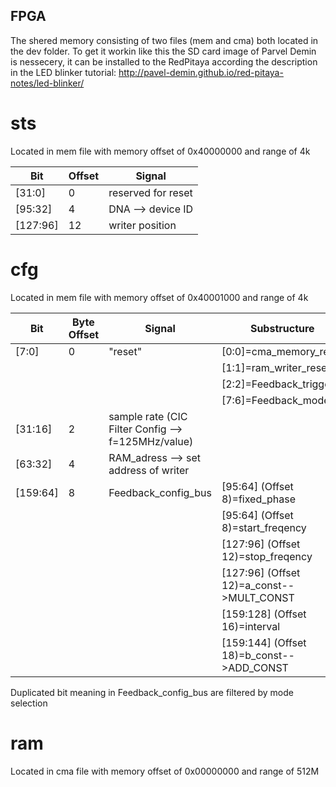 ## FPGA
The shered memory consisting of two files (mem and cma) both located in the dev folder.
To get it workin like this the SD card image of Parvel Demin is nessecery, it can be installed to the RedPitaya according the description in the LED blinker tutorial:
http://pavel-demin.github.io/red-pitaya-notes/led-blinker/

# sts
Located in mem file with memory offset of 0x40000000 and range of 4k

Bit      | Offset | Signal   
-------- | ------ | -------- 
[31:0]   | 0      | reserved for reset   
[95:32]  | 4      | DNA --> device ID
[127:96] | 12     | writer position

# cfg
Located in mem file with memory offset of 0x40001000 and range of 4k

Bit      | Byte Offset | Signal                          | Substructure
-------- | ----------- | ------------------------------- | ------
[7:0]    | 0           | "reset"                         | [0:0]=cma_memory_reset
&nbsp;   |             |                                 | [1:1]=ram_writer_reset
&nbsp;   |             |                                 | [2:2]=Feedback_trigger
&nbsp;   |             |                                 | [7:6]=Feedback_mode)   
[31:16]  | 2           | sample rate (CIC Filter Config --> f=125MHz/value) |
[63:32]  | 4           | RAM_adress --> set address of writer |
[159:64] | 8           | Feedback_config_bus             | [95:64] (Offset 8)=fixed_phase
&nbsp;   |             |                                 | [95:64] (Offset 8)=start_freqency
&nbsp;   |             |                                 | [127:96] (Offset 12)=stop_freqency
&nbsp;   |             |                                 | [127:96] (Offset 12)=a_const-->MULT_CONST
&nbsp;   |             |                                 | [159:128] (Offset 16)=interval
&nbsp;   |             |                                 | [159:144] (Offset 18)=b_const-->ADD_CONST

Duplicated bit meaning in Feedback_config_bus are filtered by mode selection

# ram
Located in cma file with memory offset of 0x00000000 and range of 512M


